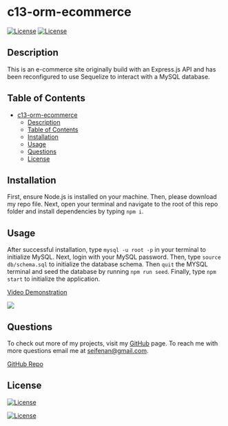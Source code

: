 
# c13-orm-ecommerce  
[![License](https://img.shields.io/badge/License-Apache_2.0-green.svg)](https://opensource.org/licenses/apache-2.0/)
[![License](https://img.shields.io/badge/License-MIT-blue.svg)](https://opensource.org/licenses/mit/)

## Description
This is an e-commerce site originally build with an Express.js API and has been reconfigured to use Sequelize to interact with a MySQL database.

## Table of Contents 
- [c13-orm-ecommerce](#c13-orm-ecommerce)
  - [Description](#description)
  - [Table of Contents](#table-of-contents)
  - [Installation](#installation)
  - [Usage](#usage)
  - [Questions](#questions)
  - [License](#license)

## Installation
First, ensure Node.js is installed on your machine. Then, please download my repo file. Next, open your terminal and navigate to the root of this repo folder and install dependencies by typing `npm i`.

## Usage 
After successful installation, type `mysql -u root -p` in your terminal to initialize MySQL. Next, login with your MySQL password. Then, type `source db/schema.sql` to initialize the database schema. Then `quit` the MYSQL terminal and seed the database by running `npm run seed`. Finally, type `npm start` to initialize the application.

[Video Demonstration]()

<img src=".">

## Questions
To check out more of my projects, visit my [GitHub](https://github.com/seifenan) page.
To reach me with more questions email me at seifenan@gmail.com. 

[GitHub Repo](https://github.com/Seifenan/c13-orm-ecommerce)

## License
[![License](https://img.shields.io/badge/License-Apache_2.0-green.svg)](https://opensource.org/licenses/apache-2.0/)

[![License](https://img.shields.io/badge/License-MIT-blue.svg)](https://opensource.org/licenses/mit/)
